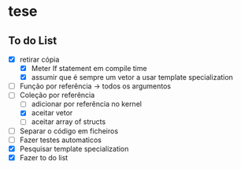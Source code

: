 # tese

## To do List
- [x] retirar cópia
  - [x] Meter If statement em compile time
  - [x] assumir que é sempre um vetor a usar template specialization
- [ ] Função por referência -> todos os argumentos
- [ ] Coleção por referência
  - [ ] adicionar por referência no kernel
  - [X] aceitar vetor
  - [ ] aceitar array of structs
- [ ] Separar o código em ficheiros
- [ ] Fazer testes automaticos
- [X] Pesquisar template specialization
- [x] Fazer to do list
